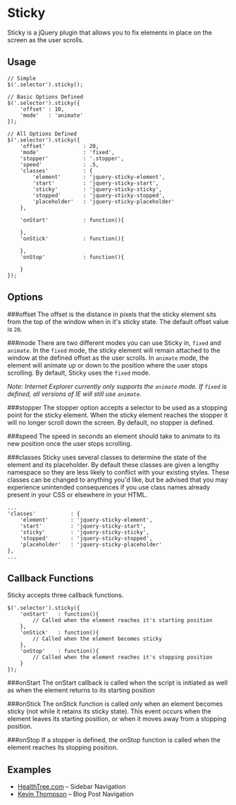 
Sticky
====================
Sticky is a jQuery plugin that allows you to fix elements in place on the screen as the user scrolls.

Usage
--------------------
	// Simple
	$('.selector').sticky();
	
	// Basic Options Defined
	$('.selector').sticky({
		'offset' : 10,
		'mode'   : 'animate'
	});
	
	// All Options Defined
	$('.selector').sticky({
		'offset'			: 20,
		'mode'				: 'fixed',
		'stopper'			: '.stopper',
		'speed'				: .5,
		'classes'			: {
			'element'		: 'jquery-sticky-element',
			'start'			: 'jquery-sticky-start',
			'sticky'		: 'jquery-sticky-sticky',
			'stopped'		: 'jquery-sticky-stopped',
			'placeholder'	: 'jquery-sticky-placeholder'
		},
		
		'onStart'			: function(){
			
		},
		'onStick'			: function(){
			
		},
		'onStop'			: function(){
			
		}
	});

Options
--------------------
###offset
The offset is the distance in pixels that the sticky element sits from the top of the window when in it's 
sticky state. The default offset value is `20`.

###mode
There are two different modes you can use Sticky in, `fixed` and `animate`. In the `fixed` mode, the sticky 
element will remain attached to the window at the defined offset as the user scrolls. In `animate` mode, 
the element will animate up or down to the position where the user stops scrolling. By default, Sticky uses 
the `fixed` mode.

*Note: Internet Explorer currently only supports the `animate` mode. If `fixed` is defined, all versions of IE will still use `animate`.*

###stopper
The stopper option accepts a selector to be used as a stopping point for the sticky element. When the sticky 
element reaches the stopper it will no longer scroll down the screen. By default, no stopper is defined.

###speed
The speed in seconds an element should take to animate to its new position once the user stops scrolling.

###classes
Sticky uses several classes to determine the state of the element and its placeholder. By default these classes
are given a lengthy namespace so they are less likely to conflict with your existing styles. These classes can
be changed to anything you'd like, but be advised that you may experience unintended consequences if you use
class names already present in your CSS or elsewhere in your HTML.

	...
	'classes'			: {
		'element'		: 'jquery-sticky-element',
		'start'			: 'jquery-sticky-start',
		'sticky'		: 'jquery-sticky-sticky',
		'stopped'		: 'jquery-sticky-stopped',
		'placeholder'	: 'jquery-sticky-placeholder'
	},
	...

Callback Functions
--------------------
Sticky accepts three callback functions.

	$('.selector').sticky({
		'onStart'	: function(){
			// Called when the element reaches it's starting position
		},
		'onStick'	: function(){
			// Called when the element becomes sticky
		},
		'onStop'	: function(){
			// Called when the element reaches it's stopping position
		}
	});
	
###onStart
The onStart callback is called when the script is initiated as well as when the element returns to its starting position
	
###onStick
The onStick function is called only when an element becomes sticky (not while it retains its sticky state). This event occurs when the element leaves its starting position, or when it moves away from a stopping position.
	
###onStop
If a stopper is defined, the onStop function is called when the element reaches its stopping position.

Examples
--------------------
* [HealthTree.com](http://www.healthtree.com/news/) – Sidebar Navigation
* [Kevin Thompson](http://kevinthompson.info/) – Blog Post Navigation

